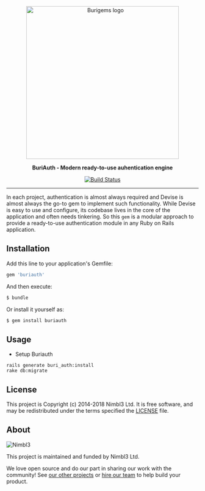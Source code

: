 <p align="center">
  <img alt="Burigems logo" src="https://github.com/burigems/assets/blob/master/burigems-logo.png?raw=true" width="400"/>
</p>

<p align="center">
    <strong>BuriAuth - Modern ready-to-use auhentication engine</strong>
</p>

<p align="center">
    <a href='https://semaphoreci.com/nimbl3/buriauth'> <img src='https://semaphoreci.com/api/v1/nimbl3/buriauth/branches/development/badge.svg' alt='Build Status'></a>
</p>

---

In each project, authentication is almost always required and Devise is almost always the go-to gem to implement such 
functionality. While Devise is easy to use and configure, its codebase lives in the core of the application and often needs 
tinkering. So this `gem` is a modular approach to provide a ready-to-use authentication module in any Ruby on Rails application. 

## Installation

Add this line to your application's Gemfile:

```ruby
gem 'buriauth'
```

And then execute:

```bash
$ bundle
```

Or install it yourself as:

```bash
$ gem install buriauth
```

## Usage

* Setup Buriauth
```
rails generate buri_auth:install
rake db:migrate
```

## License

This project is Copyright (c) 2014-2018 Nimbl3 Ltd. It is free software,
and may be redistributed under the terms specified the [LICENSE](LICENSE) file.

## About

![Nimbl3](https://dtvm7z6brak4y.cloudfront.net/logo/logo-repo-readme.jpg)

This project is maintained and funded by Nimbl3 Ltd.

We love open source and do our part in sharing our work with the community!
See [our other projects][community] or [hire our team][hire] to help build your product.

[community]: https://github.com/nimbl3
[hire]: https://nimbl3.com/
